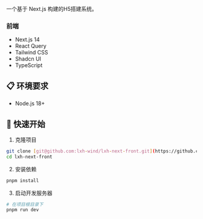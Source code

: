 一个基于 Next.js 构建的H5搭建系统。

### 前端
- Next.js 14
- React Query
- Tailwind CSS
- Shadcn UI
- TypeScript

## 📋 环境要求

- Node.js 18+

## 🚀 快速开始

1. 克隆项目
```bash
git clone [git@github.com:lxh-wind/lxh-next-front.git](https://github.com/lxh-wind/lxh-next-front.git)
cd lxh-next-front
```

2. 安装依赖
```bash
pnpm install
```

3. 启动开发服务器
```bash
# 在项目根目录下
pnpm run dev
```